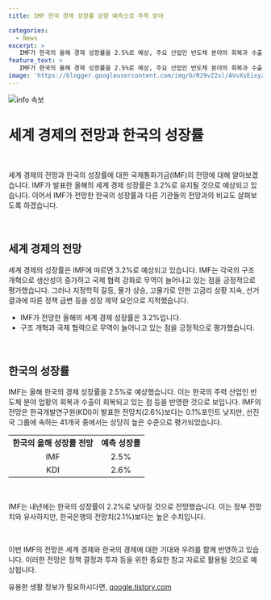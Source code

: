```yaml
---
title: IMF 한국 경제 성장률 상향 예측으로 주목 받아

categories:
  - News
excerpt: >
   IMF가 한국의 올해 경제 성장률을 2.5%로 예상, 주요 산업인 반도체 분야의 회복과 수출 호조를 반영했다. IMF는 이를 통한 전 세계 성장률은 3.2%로 예상하며, 구조 개혁과 국제 협력으로 무역 증가를 긍정적으로 평가했지만 정치적 불확실성과 물가 상승 등을 성장 제약 요인으로 언급했다. IMF의 전망치는 OECD와 KDI 전망치보다는 낮지만, 선진국 중에서 높은 편에 속한다.
feature_text: >
   IMF가 한국의 올해 경제 성장률을 2.5%로 예상, 주요 산업인 반도체 분야의 회복과 수출 호조를 반영했다. IMF는 이를 통한 전 세계 성장률은 3.2%로 예상하며, 구조 개혁과 국제 협력으로 무역 증가를 긍정적으로 평가했지만 정치적 불확실성과 물가 상승 등을 성장 제약 요인으로 언급했다. IMF의 전망치는 OECD와 KDI 전망치보다는 낮지만, 선진국 중에서 높은 편에 속한다.
image: 'https://blogger.googleusercontent.com/img/b/R29vZ2xl/AVvXsEixyZcFfHzMRdzZMjFBmAUKJYCLCGyLL1o632UiGVXcaFdKo_bkvkuCioo0uUKlGfBVcT3P84aROyZIXSBEx3Aw5nCQ3pTgDom1WDC4m8eifvWiAmWEEVb4x6G_l8C0QH225ldMjyaFvpxGEBGNO37VmDTDMHGhJPq73UglMfDca1-0aw/s1600/blogspot.png'
---
```


<p><img src="https://blogger.googleusercontent.com/img/b/R29vZ2xl/AVvXsEixyZcFfHzMRdzZMjFBmAUKJYCLCGyLL1o632UiGVXcaFdKo_bkvkuCioo0uUKlGfBVcT3P84aROyZIXSBEx3Aw5nCQ3pTgDom1WDC4m8eifvWiAmWEEVb4x6G_l8C0QH225ldMjyaFvpxGEBGNO37VmDTDMHGhJPq73UglMfDca1-0aw/s1600/blogspot.png" alt="info 속보" /></p>

<h1>세계 경제의 전망과 한국의 성장률</h1>

<p data-ke-size="size16">&nbsp;</p>

<p>세계 경제의 전망과 한국의 성장률에 대한 국제통화기금(IMF)의 전망에 대해 알아보겠습니다. IMF가 발표한 올해의 세계 경제 성장률은 3.2%로 유지될 것으로 예상되고 있습니다. 이어서 IMF가 전망한 한국의 성장률과 다른 기관들의 전망과의 비교도 살펴보도록 하겠습니다.</p>

<p data-ke-size="size16">&nbsp;</p>

<h2 data-ke-size="size26">세계 경제의 전망</h2>

<p>세계 경제의 성장률은 IMF에 따르면 3.2%로 예상되고 있습니다. IMF는 각국의 구조 개혁으로 생산성이 증가하고 국제 협력 강화로 무역이 늘어나고 있는 점을 긍정적으로 평가했습니다. 그러나 지정학적 갈등, 물가 상승, 고물가로 인한 고금리 상황 지속, 선거 결과에 따른 정책 급변 등을 성장 제약 요인으로 지적했습니다.</p>

<ul>
    <li>IMF가 전망한 올해의 세계 경제 성장률은 3.2%입니다.</li>
    <li>구조 개혁과 국제 협력으로 무역이 늘어나고 있는 점을 긍정적으로 평가했습니다.</li>
</ul>

<p data-ke-size="size16">&nbsp;</p>

<h2 data-ke-size="size26">한국의 성장률</h2>

<p>IMF는 올해 한국의 경제 성장률을 2.5%로 예상했습니다. 이는 한국의 주력 산업인 반도체 분야 업황의 회복과 수출이 회복되고 있는 점 등을 반영한 것으로 보입니다. IMF의 전망은 한국개발연구원(KDI)이 발표한 전망치(2.6%)보다는 0.1%포인트 낮지만, 선진국 그룹에 속하는 41개국 중에서는 상당히 높은 수준으로 평가되었습니다.</p>

<table>
    <tr>
        <td style="text-align: center; height: 17px;"><b>한국의 올해 성장률 전망</b></td>
        <td style="text-align: center; height: 17px;"><b>예측 성장률</b></td>
    </tr>
    <tr>
        <td style="text-align: center; height: 17px;">IMF</td>
        <td style="text-align: center; height: 17px;">2.5%</td>
    </tr>
    <tr>
        <td style="text-align: center; height: 17px;">KDI</td>
        <td style="text-align: center; height: 17px;">2.6%</td>
    </tr>
</table>

<p data-ke-size="size16">&nbsp;</p>

<p>IMF는 내년에는 한국의 성장률이 2.2%로 낮아질 것으로 전망했습니다. 이는 정부 전망치와 유사하지만, 한국은행의 전망치(2.1%)보다는 높은 수치입니다.</p>

<p data-ke-size="size16">&nbsp;</p>

<p>이번 IMF의 전망은 세계 경제와 한국의 경제에 대한 기대와 우려를 함께 반영하고 있습니다. 이러한 전망은 정책 결정과 투자 등을 위한 중요한 참고 자료로 활용될 것으로 예상됩니다.</p>
유용한 생활 정보가 필요하시다면, <a href="https://qoogle.tistory.com" rel="dofollow">qoogle.tistory.com</a>


